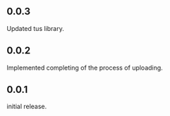 ## 0.0.3

Updated tus library.

## 0.0.2

Implemented completing of the process of uploading.

## 0.0.1

initial release.
